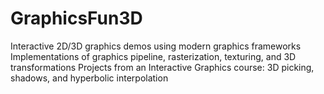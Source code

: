 # GraphicsFun3D
Interactive 2D/3D graphics demos using modern graphics frameworks  Implementations of graphics pipeline, rasterization, texturing, and 3D transformations  Projects from an Interactive Graphics course: 3D picking, shadows, and hyperbolic interpolation

